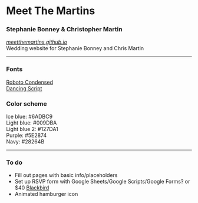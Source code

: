 # Meet The Martins
### Stephanie Bonney & Christopher Martin
_[meetthemartins.github.io](https://meetthemartins.github.io)_  
Wedding website for Stephanie Bonney and Chris Martin

---
### Fonts
[Roboto Condensed](https://fonts.google.com/specimen/Roboto+Condensed)  
[Dancing Script](https://fonts.google.com/specimen/Dancing+Script)

### Color scheme
Ice blue: #6ADBC9  
Light blue: #009DBA  
Light blue 2: #127DA1  
Purple: #5E2874  
Navy: #28264B  

---
### To do
- Fill out pages with basic info/placeholders
- Set up RSVP form with Google Sheets/Google Scripts/Google Forms? or $40 [Blackbird](http://www.blackbirdrsvp.com/)
- Animated hamburger icon
